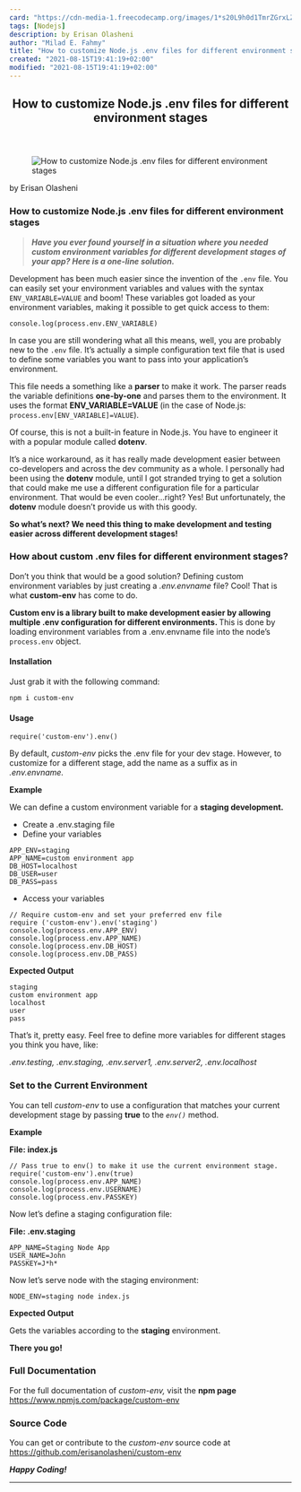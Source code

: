 ```yaml
---
card: "https://cdn-media-1.freecodecamp.org/images/1*s20L9h0d1TmrZGrxLZAZ7Q.png"
tags: [Nodejs]
description: by Erisan Olasheni
author: "Milad E. Fahmy"
title: "How to customize Node.js .env files for different environment stages"
created: "2021-08-15T19:41:19+02:00"
modified: "2021-08-15T19:41:19+02:00"
---
```

<div class="site-wrapper">
<main id="site-main" class="site-main outer">
<div class="inner">
<article class="post-full post tag-nodejs tag-javascript tag-tech tag-productivity tag-programming ">
<header class="post-full-header">
<h1 class="post-full-title">How to customize Node.js .env files for different environment stages</h1>
</header>
<figure class="post-full-image">
<picture>
<source media="(max-width: 700px)" sizes="1px" srcset="data:image/gif;base64,R0lGODlhAQABAIAAAAAAAP///yH5BAEAAAAALAAAAAABAAEAAAIBRAA7 1w">
<source media="(min-width: 701px)" sizes="(max-width: 800px) 400px,
(max-width: 1170px) 700px,
1400px" srcset="https://cdn-media-1.freecodecamp.org/images/1*s20L9h0d1TmrZGrxLZAZ7Q.png 300w,
https://cdn-media-1.freecodecamp.org/images/1*s20L9h0d1TmrZGrxLZAZ7Q.png 600w,
https://cdn-media-1.freecodecamp.org/images/1*s20L9h0d1TmrZGrxLZAZ7Q.png 1000w,
https://cdn-media-1.freecodecamp.org/images/1*s20L9h0d1TmrZGrxLZAZ7Q.png 2000w">
<img onerror="this.style.display='none'" src="https://cdn-media-1.freecodecamp.org/images/1*s20L9h0d1TmrZGrxLZAZ7Q.png" alt="How to customize Node.js .env files for different environment stages">
</picture>
</figure>
<section class="post-full-content">
<div class="post-content medium-migrated-article">
<p>by Erisan Olasheni</p>
<h1 id="how-to-customize-node-js-env-files-for-different-environment-stages">How to customize Node.js .env files for different environment stages</h1>
<blockquote><strong><em>Have you ever found yourself in a situation where you needed custom environment variables for different development stages of your app? Here is a one-line solution.</em></strong></blockquote>
<p>Development has been much easier since the invention of the <code>.env</code> file. You can easily set your environment variables and values with the syntax <code>ENV_VARIABLE=VALUE</code> and boom! These variables got loaded as your environment variables, making it possible to get quick access to them:</p><pre><code class="language-bash">console.log(process.env.ENV_VARIABLE)</code></pre>
<p>In case you are still wondering what all this means, well, you are probably new to the <code>.env</code> file. It’s actually a simple configuration text file that is used to define some variables you want to pass into your application’s environment.</p>
<p>This file needs a something like a <strong>parser</strong> to make it work. The parser reads the variable definitions <strong>one-by-one</strong> and parses them to the environment. It uses the format <strong>ENV_VARIABLE=VALUE </strong>(in the case of Node.js: <code>process.env[ENV_VARIABLE]=VALUE</code>).</p>
<p>Of course, this is not a built-in feature in Node.js. You have to engineer it with a popular module called <strong>dotenv</strong>.</p>
<p>It’s a nice workaround, as it has really made development easier between co-developers and across the dev community as a whole. I personally had been using the <strong>dotenv</strong> module, until I got stranded trying to get a solution that could make me use a different configuration file for a particular environment. That would be even cooler…right? Yes! But unfortunately, the <strong>dotenv</strong><em> </em>module doesn’t provide us with this goody.</p>
<p><strong>So what’s next? We need this thing to make development and testing easier across different development stages!</strong></p>
<h3 id="how-about-custom-env-files-for-different-environment-stages">How about custom .env files for different environment stages?</h3>
<p>Don’t you think that would be a good solution? Defining custom environment variables by just creating a <em>.env.envname</em> file? Cool! That is what <strong>custom-env</strong> has come to do.</p>
<p><strong>Custom env is a library built to make development easier by allowing multiple .env configuration for different environments. </strong>This is done by loading environment variables from a .env.envname file into the node’s <code>process.env</code> object.</p>
<h4 id="installation">Installation</h4>
<p>Just grab it with the following command:</p><pre><code class="language-bash">npm i custom-env</code></pre>
<h4 id="usage">Usage</h4><pre><code class="language-bash">require('custom-env').env()</code></pre>
<p>By default, <em>custom-env</em> picks the .env file for your dev stage. However, to customize for a different stage, add the name as a suffix as in <em>.env.envname.</em></p>
<p><strong>Example</strong></p>
<p>We can define a custom environment variable for a <strong>staging development.</strong></p>
<ul>
<li>Create a .env.staging file</li>
<li>Define your variables</li>
</ul><pre><code class="language-bash">APP_ENV=staging
APP_NAME=custom environment app
DB_HOST=localhost
DB_USER=user
DB_PASS=pass</code></pre>
<ul>
<li>Access your variables</li>
</ul><pre><code class="language-js">// Require custom-env and set your preferred env file
require ('custom-env').env('staging')
console.log(process.env.APP_ENV)
console.log(process.env.APP_NAME)
console.log(process.env.DB_HOST)
console.log(process.env.DB_PASS)</code></pre>
<p><strong>Expected Output</strong></p><pre><code class="language-bash">staging
custom environment app
localhost
user
pass</code></pre>
<p>That’s it, pretty easy. Feel free to define more variables for different stages you think you have, like:</p>
<p><em>.env.testing, .env.staging, .env.server1, .env.server2, .env.localhost</em></p>
<h3 id="set-to-the-current-environment">Set to the Current Environment</h3>
<p>You can tell <em>custom-env</em> to use a configuration that matches your current development stage by passing <strong>true</strong><em> </em>to the <code><em>env()</em></code><em> </em>method.</p>
<p><strong>Example</strong></p>
<p><strong>File: index.js</strong></p><pre><code class="language-js">// Pass true to env() to make it use the current environment stage.
require('custom-env').env(true)
console.log(process.env.APP_NAME)
console.log(process.env.USERNAME)
console.log(process.env.PASSKEY)</code></pre>
<p>Now let’s define a staging configuration file:</p>
<p><strong>File: .env.staging</strong></p><pre><code class="language-bash">APP_NAME=Staging Node App
USER_NAME=John
PASSKEY=J*h*</code></pre>
<p>Now let’s serve node with the staging environment:</p><pre><code class="language-bash">NODE_ENV=staging node index.js</code></pre>
<p><strong>Expected Output</strong></p>
<figcaption>Gets the variables according to the <strong>staging</strong> environment.</figcaption>
</figure>
<p><strong>There you go!</strong></p>
<h3 id="full-documentation">Full Documentation</h3>
<p>For the full documentation of <em>custom-env, </em>visit the <strong>npm page<em> </em></strong><a href="https://www.npmjs.com/package/custom-env" rel="noopener">https://www.npmjs.com/package/custom-env</a></p>
<h3 id="source-code">Source Code</h3>
<p>You can get or contribute to the <em>custom-env<strong> </strong></em>source code at <a href="https://github.com/erisanolasheni/custom-env" rel="noopener">https://github.com/erisanolasheni/custom-env</a></p>
<p><strong><em>Happy Coding!</em></strong></p>
</div>
<hr>
</section>
</article>
</div>
</main>
</div>
<!-- Google Tag Manager (noscript) -->
<!-- End Google Tag Manager (noscript) -->

